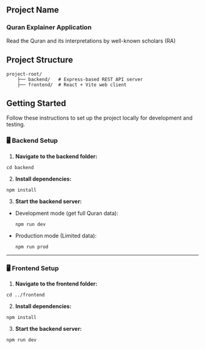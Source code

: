 ## Project Name
### Quran Explainer Application
Read the Quran and its interpretations by well-known scholars (RA)

## Project Structure
    project-root/
        ├── backend/   # Express-based REST API server
        ├── frontend/  # React + Vite web client

## Getting Started

Follow these instructions to set up the project locally for development and testing.

### 🖥 Backend Setup

1. **Navigate to the backend folder:**
  ```
cd backend
  ```
2. **Install dependencies:**
  ```
npm install
  ```
3. **Start the backend server:**
- Development mode (get full Quran data):
  ```
  npm run dev
  ```
- Production mode (Limited data):
  ```
  npm run prod
  ```

---

### 🖥 Frontend Setup

1. **Navigate to the frontend folder:**

  ```
cd ../frontend
  ```
2. **Install dependencies:**
  ```
npm install
  ```
3. **Start the backend server:**
  ```
  npm run dev
  ```

